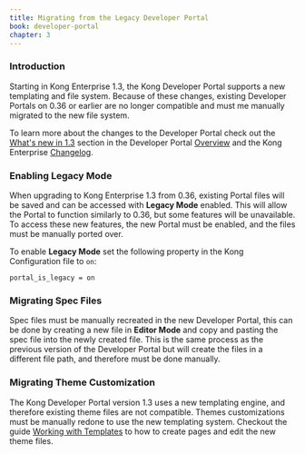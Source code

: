 ```yaml
---
title: Migrating from the Legacy Developer Portal
book: developer-portal
chapter: 3
---
```


### Introduction

Starting in Kong Enterprise 1.3, the Kong Developer Portal supports a new
templating and file system. Because of these changes, existing Developer Portals
on 0.36 or earlier are no longer compatible and must me manually migrated to the 
new file system.

To learn more about the changes to the Developer Portal check out the 
[What's new in 1.3](/enterprise/1.3-x/developer-portal/overview/#whats-new-in-1.3)
section in the Developer Portal [Overview](/enterprise/1.3-x/developer-portal/overview)
and the Kong Enterprise [Changelog](/enterprise/changelog).


### Enabling Legacy Mode

When upgrading to Kong Enterprise 1.3 from 0.36, existing Portal files will be
saved and can be accessed with **Legacy Mode** enabled. This will allow the
Portal to function similarly to 0.36, but some features will be unavailable. To
access these new features, the new Portal must be enabled, and the files must
be manually ported over.

To enable **Legacy Mode** set the following property in the Kong Configuration
file to `on`:

```
portal_is_legacy = on
```

### Migrating Spec Files

Spec files must be manually recreated in the new Developer Portal, this can 
be done by creating a new file in **Editor Mode** and copy and pasting the spec
file into the newly created file. This is the same process as the previous
version of the Developer Portal but will create the files in a different file
path, and therefore must be done manually. 

### Migrating Theme Customization

The Kong Developer Portal version 1.3 uses a new templating engine, and therefore
existing theme files are not compatible. Themes customizations must be manually
redone to use the new templating system. Checkout the guide 
[Working with Templates](/enterprise/{{page.kong_version}}/developer-portal/working-with-templates) to how to create pages and edit the new theme files.


